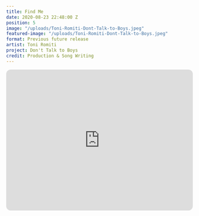 ```yaml
---
title: Find Me
date: 2020-08-23 22:48:00 Z
position: 5
image: "/uploads/Toni-Romiti-Dont-Talk-to-Boys.jpeg"
featured-image: "/uploads/Toni-Romiti-Dont-Talk-to-Boys.jpeg"
format: Previous future release
artist: Toni Romiti
project: Don't Talk to Boys
credit: Production & Song Writing
---
```


<iframe style="border-radius:12px" src="https://open.spotify.com/embed/track/4tcQ14RFFdlhjimrdMF4UH?utm_source=generator" width="100%" height="380" frameBorder="0" allowfullscreen="" allow="autoplay; clipboard-write; encrypted-media; fullscreen; picture-in-picture" loading="lazy"></iframe>